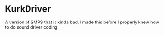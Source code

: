 # KurkDriver
A version of SMPS that is kinda bad. I made this before I properly knew how to do sound driver coding
